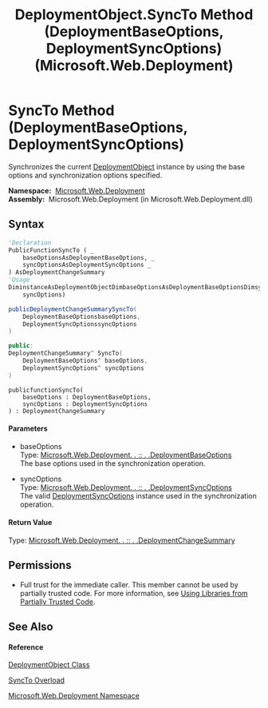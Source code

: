 ﻿---
title: DeploymentObject.SyncTo Method (DeploymentBaseOptions, DeploymentSyncOptions) (Microsoft.Web.Deployment)
TOCTitle: SyncTo Method (DeploymentBaseOptions, DeploymentSyncOptions)
ms:assetid: M:Microsoft.Web.Deployment.DeploymentObject.SyncTo(Microsoft.Web.Deployment.DeploymentBaseOptions,Microsoft.Web.Deployment.DeploymentSyncOptions)
ms:mtpsurl: https://msdn.microsoft.com/en-us/library/microsoft.web.deployment.deploymentobject.syncto(v=VS.90)
ms:contentKeyID: 20209150
ms.date: 05/02/2012
mtps_version: v=VS.90
dev_langs:
- vb
- csharp
- c++
- jscript
api_location:
- Microsoft.Web.Deployment.dll
api_name:
- Microsoft.Web.Deployment.DeploymentObject.SyncTo
api_type:
- Managed
topic_type:
- apiref
- kbSyntax
product_family_name: VS
ROBOTS: INDEX,FOLLOW
---

# SyncTo Method (DeploymentBaseOptions, DeploymentSyncOptions)

Synchronizes the current [DeploymentObject](deploymentobject-class-microsoft-web-deployment.md) instance by using the base options and synchronization options specified.

**Namespace:**  [Microsoft.Web.Deployment](microsoft-web-deployment-namespace.md)  
**Assembly:**  Microsoft.Web.Deployment (in Microsoft.Web.Deployment.dll)

## Syntax

``` vb
'Declaration
PublicFunctionSyncTo ( _
    baseOptionsAsDeploymentBaseOptions, _
    syncOptionsAsDeploymentSyncOptions _
) AsDeploymentChangeSummary
'Usage
DiminstanceAsDeploymentObjectDimbaseOptionsAsDeploymentBaseOptionsDimsyncOptionsAsDeploymentSyncOptionsDimreturnValueAsDeploymentChangeSummaryreturnValue = instance.SyncTo(baseOptions, _
    syncOptions)
```

``` csharp
publicDeploymentChangeSummarySyncTo(
    DeploymentBaseOptionsbaseOptions,
    DeploymentSyncOptionssyncOptions
)
```

``` c++
public:
DeploymentChangeSummary^ SyncTo(
    DeploymentBaseOptions^ baseOptions, 
    DeploymentSyncOptions^ syncOptions
)
```

``` jscript
publicfunctionSyncTo(
    baseOptions : DeploymentBaseOptions, 
    syncOptions : DeploymentSyncOptions
) : DeploymentChangeSummary
```

#### Parameters

  - baseOptions  
    Type: [Microsoft.Web.Deployment. . :: . .DeploymentBaseOptions](deploymentbaseoptions-class-microsoft-web-deployment.md)  
    The base options used in the synchronization operation.  

<!-- end list -->

  - syncOptions  
    Type: [Microsoft.Web.Deployment. . :: . .DeploymentSyncOptions](deploymentsyncoptions-class-microsoft-web-deployment.md)  
    The valid [DeploymentSyncOptions](deploymentsyncoptions-class-microsoft-web-deployment.md) instance used in the synchronization operation.  

#### Return Value

Type: [Microsoft.Web.Deployment. . :: . .DeploymentChangeSummary](deploymentchangesummary-class-microsoft-web-deployment.md)  

## Permissions

  - Full trust for the immediate caller. This member cannot be used by partially trusted code. For more information, see [Using Libraries from Partially Trusted Code](https://msdn.microsoft.com/en-us/library/8skskf63\(v=vs.90\)).

## See Also

#### Reference

[DeploymentObject Class](deploymentobject-class-microsoft-web-deployment.md)

[SyncTo Overload](deploymentobject-syncto-method-microsoft-web-deployment.md)

[Microsoft.Web.Deployment Namespace](microsoft-web-deployment-namespace.md)

